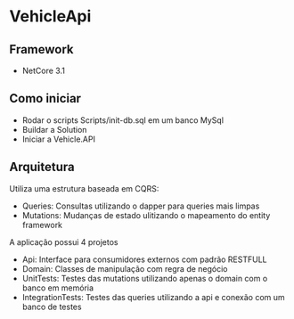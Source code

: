 # VehicleApi
## Framework
- NetCore 3.1

## Como iniciar
 - Rodar o scripts Scripts/init-db.sql em um banco MySql
 - Buildar a Solution
 - Iniciar a Vehicle.API

## Arquitetura
Utiliza uma estrutura baseada em CQRS:
- Queries: Consultas utilizando o dapper para queries mais limpas
- Mutations: Mudanças de estado ulitizando o mapeamento do entity framework

A aplicação possui 4 projetos
- Api: Interface para consumidores externos com padrão RESTFULL
- Domain: Classes de manipulação com regra de negócio
- UnitTests: Testes das mutations utilizando apenas o domain com o banco em memória
- IntegrationTests: Testes das queries utilizando a api e conexão com um banco de testes

